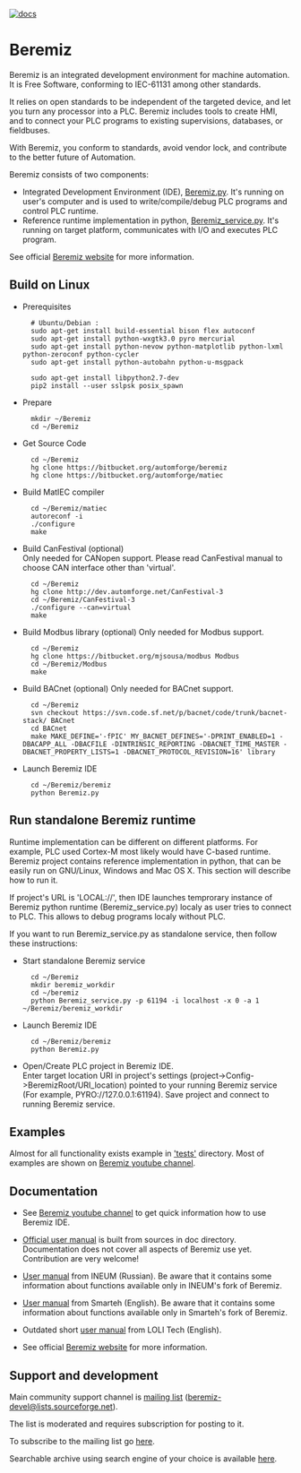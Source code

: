 [![docs](https://readthedocs.org/projects/beremiz/badge/?version=latest)](https://beremiz.readthedocs.io)

# Beremiz #

Beremiz is an integrated development environment for machine automation. It is Free Software, conforming to IEC-61131 among other standards.

It relies on open standards to be independent of the targeted device, and let you turn any processor into a PLC. Beremiz includes tools to create HMI, and to connect your PLC programs to existing supervisions, databases, or fieldbuses.

With Beremiz, you conform to standards, avoid vendor lock, and contribute to the better future of Automation. 

Beremiz consists of two components:

* Integrated Development Environment (IDE), [Beremiz.py](https://bitbucket.org/automforge/beremiz/src/tip/Beremiz.py?at=default). It's running on user's computer and is used to write/compile/debug PLC programs and control PLC runtime.
* Reference runtime implementation in python, [Beremiz_service.py](https://bitbucket.org/automforge/beremiz/src/tip/Beremiz_service.py?at=default). It's running on target platform, communicates with I/O and executes PLC program.

See official [Beremiz website](http://www.beremiz.org/) for more information.

## Build on Linux ##

* Prerequisites

		# Ubuntu/Debian :
		sudo apt-get install build-essential bison flex autoconf
		sudo apt-get install python-wxgtk3.0 pyro mercurial
		sudo apt-get install python-nevow python-matplotlib python-lxml python-zeroconf python-cycler
		sudo apt-get install python-autobahn python-u-msgpack

		sudo apt-get install libpython2.7-dev
		pip2 install --user sslpsk posix_spawn

* Prepare

		mkdir ~/Beremiz
		cd ~/Beremiz

* Get Source Code

		cd ~/Beremiz
		hg clone https://bitbucket.org/automforge/beremiz
		hg clone https://bitbucket.org/automforge/matiec

* Build MatIEC compiler

		cd ~/Beremiz/matiec
		autoreconf -i
		./configure
		make

* Build CanFestival (optional)  
  Only needed for CANopen support. Please read CanFestival manual to choose CAN interface other than 'virtual'.

		cd ~/Beremiz
		hg clone http://dev.automforge.net/CanFestival-3
		cd ~/Beremiz/CanFestival-3
		./configure --can=virtual
		make

* Build Modbus library (optional)
  Only needed for Modbus support.

		cd ~/Beremiz
		hg clone https://bitbucket.org/mjsousa/modbus Modbus
		cd ~/Beremiz/Modbus
		make

* Build BACnet (optional)
  Only needed for BACnet support.

		cd ~/Beremiz
		svn checkout https://svn.code.sf.net/p/bacnet/code/trunk/bacnet-stack/ BACnet
		cd BACnet
		make MAKE_DEFINE='-fPIC' MY_BACNET_DEFINES='-DPRINT_ENABLED=1 -DBACAPP_ALL -DBACFILE -DINTRINSIC_REPORTING -DBACNET_TIME_MASTER -DBACNET_PROPERTY_LISTS=1 -DBACNET_PROTOCOL_REVISION=16' library


* Launch Beremiz IDE

		cd ~/Beremiz/beremiz
		python Beremiz.py

## Run standalone Beremiz runtime ##

Runtime implementation can be different on different platforms.
For example, PLC used Cortex-M most likely would have C-based runtime. Beremiz project contains reference implementation in python, that can be easily run on GNU/Linux, Windows and Mac OS X.
This section will describe how to run it.

If project's URL is 'LOCAL://', then IDE launches temprorary instance of Beremiz python runtime (Beremiz_service.py) localy as user tries to connect to PLC. This allows to debug programs localy without PLC.

If you want to run Beremiz_service.py as standalone service, then follow these instructions:

* Start standalone Beremiz service

		cd ~/Beremiz
		mkdir beremiz_workdir
		cd ~/beremiz
		python Beremiz_service.py -p 61194 -i localhost -x 0 -a 1 ~/Beremiz/beremiz_workdir

* Launch Beremiz IDE

		cd ~/Beremiz/beremiz
		python Beremiz.py

* Open/Create PLC project in Beremiz IDE.  
  Enter target location URI in project's settings (project->Config->BeremizRoot/URI_location) pointed to your running Beremiz service (For example, PYRO://127.0.0.1:61194).
  Save project and connect to running Beremiz service.

## Examples ##

Almost for all functionality exists example in ['tests'](https://bitbucket.org/automforge/beremiz/src/tip/tests/?at=default) directory.
Most of examples are shown on [Beremiz youtube channel](https://www.youtube.com/channel/UCcE4KYI0p1f6CmSwtzyg-ZA).

## Documentation ##

 * See [Beremiz youtube channel](https://www.youtube.com/channel/UCcE4KYI0p1f6CmSwtzyg-ZA) to get quick information how to use Beremiz IDE.
 
 * [Official user manual](http://beremiz.readthedocs.io/) is built from sources in doc directory.
   Documentation does not cover all aspects of Beremiz use yet.
   Contribution are very welcome!
   
 * [User manual](http://www.sm1820.ru/files/beremiz/beremiz_manual.pdf) from INEUM (Russian).
   Be aware that it contains some information about functions available only in INEUM's fork of Beremiz.

 * [User manual](http://www.beremiz.org/LpcManager_UserManual.pdf) from Smarteh (English).
   Be aware that it contains some information about functions available only in Smarteh's fork of Beremiz.

 * Outdated short [user manual](https://www.scribd.com/document/76101511/Manual-Beremiz#scribd) from LOLI Tech (English).

 * See official [Beremiz website](http://www.beremiz.org/) for more information.

## Support and development ##

Main community support channel is [mailing list](https://sourceforge.net/p/beremiz/mailman/beremiz-devel/) (beremiz-devel@lists.sourceforge.net).

The list is moderated and requires subscription for posting to it.

To subscribe to the mailing list go [here](https://sourceforge.net/p/beremiz/mailman/beremiz-devel/).

Searchable archive using search engine of your choice is available [here](http://beremiz-devel.2374573.n4.nabble.com/).